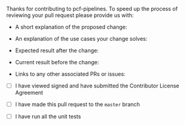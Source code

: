 Thanks for contributing to pcf-pipelines. To speed up the process of reviewing your pull request please provide us with:

* A short explanation of the proposed change:

* An explanation of the use cases your change solves:

* Expected result after the change:

* Current result before the change:

* Links to any other associated PRs or issues:

* [ ] I have viewed signed and have submitted the Contributor License Agreement

* [ ] I have made this pull request to the `master` branch

* [ ] I have run all the unit tests 
